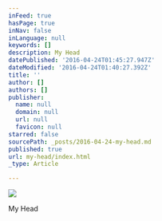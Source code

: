 ```yaml
---
inFeed: true
hasPage: true
inNav: false
inLanguage: null
keywords: []
description: My Head
datePublished: '2016-04-24T01:45:27.947Z'
dateModified: '2016-04-24T01:40:27.392Z'
title: ''
author: []
authors: []
publisher:
  name: null
  domain: null
  url: null
  favicon: null
starred: false
sourcePath: _posts/2016-04-24-my-head.md
published: true
url: my-head/index.html
_type: Article

---
```

![](https://the-grid-user-content.s3-us-west-2.amazonaws.com/34f9bf42-60ef-42a4-9cff-f6891b08cd80.jpg)

My Head